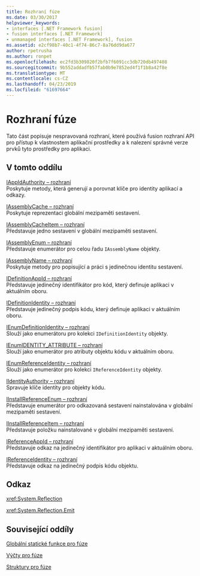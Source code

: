 ```yaml
---
title: Rozhraní fúze
ms.date: 03/30/2017
helpviewer_keywords:
- interfaces [.NET Framework fusion]
- fusion interfaces [.NET Framework]
- unmanaged interfaces [.NET Framework], fusion
ms.assetid: e2cf98b7-40c1-4f74-86c7-8a76dd9da677
author: rpetrusha
ms.author: ronpet
ms.openlocfilehash: ec2fd3b309820f2bfb7f6091cc3db720db497408
ms.sourcegitcommit: 9b552addadfb57fab0b9e7852ed4f1f1b8a42f8e
ms.translationtype: MT
ms.contentlocale: cs-CZ
ms.lasthandoff: 04/23/2019
ms.locfileid: "61697664"
---
```

# <a name="fusion-interfaces"></a>Rozhraní fúze
Tato část popisuje nespravovaná rozhraní, které používá fusion rozhraní API pro přístup k vlastnostem aplikační prostředky a k nalezení správné verze prvků tyto prostředky pro aplikaci.  
  
## <a name="in-this-section"></a>V tomto oddílu  
 [IAppIdAuthority – rozhraní](../../../../docs/framework/unmanaged-api/fusion/iappidauthority-interface.md)  
 Poskytuje metody, která generují a porovnat klíče pro identity aplikací a odkazy.  
  
 [IAssemblyCache – rozhraní](../../../../docs/framework/unmanaged-api/fusion/iassemblycache-interface.md)  
 Poskytuje reprezentaci globální mezipaměti sestavení.  
  
 [IAssemblyCacheItem – rozhraní](../../../../docs/framework/unmanaged-api/fusion/iassemblycacheitem-interface.md)  
 Představuje jedno sestavení v globální mezipaměti sestavení.  
  
 [IAssemblyEnum – rozhraní](../../../../docs/framework/unmanaged-api/fusion/iassemblyenum-interface.md)  
 Představuje enumerátor pro celou řadu `IAssemblyName` objekty.  
  
 [IAssemblyName – rozhraní](../../../../docs/framework/unmanaged-api/fusion/iassemblyname-interface.md)  
 Poskytuje metody pro popisující a práci s jedinečnou identitu sestavení.  
  
 [IDefinitionAppId – rozhraní](../../../../docs/framework/unmanaged-api/fusion/idefinitionappid-interface.md)  
 Představuje jedinečný identifikátor pro kód, který definuje aplikaci v aktuálním oboru.  
  
 [IDefinitionIdentity – rozhraní](../../../../docs/framework/unmanaged-api/fusion/idefinitionidentity-interface.md)  
 Představuje jedinečný podpis kódu, který definuje aplikaci v aktuálním oboru.  
  
 [IEnumDefinitionIdentity – rozhraní](../../../../docs/framework/unmanaged-api/fusion/ienumdefinitionidentity-interface.md)  
 Slouží jako enumerátoru pro kolekci `IDefinitionIdentity` objekty.  
  
 [IEnumIDENTITY_ATTRIBUTE – rozhraní](../../../../docs/framework/unmanaged-api/fusion/ienumidentity-attribute-interface.md)  
 Slouží jako enumerátor pro atributy objektu kódu v aktuálním oboru.  
  
 [IEnumReferenceIdentity – rozhraní](../../../../docs/framework/unmanaged-api/fusion/ienumreferenceidentity-interface.md)  
 Slouží jako enumerátor pro kolekci `IReferenceIdentity` objekty.  
  
 [IIdentityAuthority – rozhraní](../../../../docs/framework/unmanaged-api/fusion/iidentityauthority-interface.md)  
 Spravuje klíče identity pro objekty kódu.  
  
 [IInstallReferenceEnum – rozhraní](../../../../docs/framework/unmanaged-api/fusion/iinstallreferenceenum-interface.md)  
 Představuje enumerátor pro odkazovaná sestavení nainstalována v globální mezipaměti sestavení.  
  
 [IInstallReferenceItem – rozhraní](../../../../docs/framework/unmanaged-api/fusion/iinstallreferenceitem-interface.md)  
 Představuje položku nainstalované v globální mezipaměti sestavení.  
  
 [IReferenceAppId – rozhraní](../../../../docs/framework/unmanaged-api/fusion/ireferenceappid-interface.md)  
 Představuje odkaz na jedinečný identifikátor pro aplikaci v aktuálním oboru.  
  
 [IReferenceIdentity – rozhraní](../../../../docs/framework/unmanaged-api/fusion/ireferenceidentity-interface.md)  
 Představuje odkaz na jedinečný podpis kódu objektu.  
  
## <a name="reference"></a>Odkaz  
 <xref:System.Reflection>  
  
 <xref:System.Reflection.Emit>  
  
## <a name="related-sections"></a>Související oddíly  
 [Globální statické funkce pro fúze](../../../../docs/framework/unmanaged-api/fusion/fusion-global-static-functions.md)  
  
 [Výčty pro fúze](../../../../docs/framework/unmanaged-api/fusion/fusion-enumerations.md)  
  
 [Struktury pro fúze](../../../../docs/framework/unmanaged-api/fusion/fusion-structures.md)
